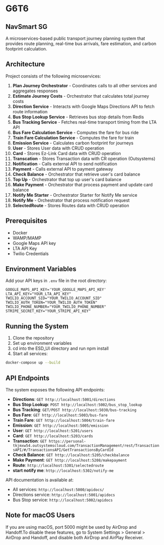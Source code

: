 # G6T6

## NavSmart SG

A microservices-based public transport journey planning system that provides route planning, real-time bus arrivals, fare estimation, and carbon footprint calculation.

## Architecture

Project consists of the following microservices:

1. **Plan Journey Orchestrator** - Coordinates calls to all other services and aggregates responses
2. **Estimate Journey Costs** - Orchestrator that calculates total journey costs
3. **Direction Service** - Interacts with Google Maps Directions API to fetch route information
4. **Bus Stop Lookup Service** - Retrieves bus stop details from Redis
5. **Bus Tracking Service** - Fetches real-time transport timing from the LTA API
6. **Bus Fare Calculation Service** - Computes the fare for bus ride
7. **Train Fare Calculation Service** - Computes the fare for train
8. **Emission Service** - Calculates carbon footprint for journeys
8. **User** - Stores User data with CRUD operation
9. **Card** - Stores Ez-Link Card data with CRUD operation
10. **Transcation** - Stores Transaction data with CR operation (Outsystems)
11. **Notification** - Calls external API to send notification
12. **Payment** - Calls external API to payment gateway
13. **Check Balance** - Orchestrator that retrieve user's card balance
14. **Top Up** - Orchestrator that top up user's card balance
15. **Make Payment** - Orchestrator that process payment and update card balance
16. **Notify Me Starter** - Orchestrator Starter for Notify Me service
17. **Notify Me** - Orchestrator that process notification request
18. **SelectedRoute** - Stores Routes data with CRUD operation




## Prerequisites

- Docker
- WAMP/MAMP
- Google Maps API key
- LTA API Key
- Twilio Credentials

## Environment Variables

Add your API keys in `.env` file in the root directory:

```
GOOGLE_MAPS_API_KEY='YOUR_GOOGLE_MAPS_API_KEY'
LTA_API_KEY="YOUR_LTA_API_KEY"
TWILIO_ACCOUNT_SID="YOUR_TWILIO_ACCOUNT_SID"
TWILIO_AUTH_TOKEN="YOUR_TWILIO_AUTH_TOKEN"
TWILIO_PHONE_NUMBER="YOUR_TWILIO_PHONE_NUMBER"
STRIPE_SECRET_KEY="YOUR_STRIPE_API_KEY"
```

## Running the System

1. Clone the repository
2. Set up environment variables
3. cd into the ESD_UI directory and run npm install 
4. Start all services:

```bash
docker-compose up --build
```


## API Endpoints

The system exposes the following API endpoints:

- **Directions**: `GET http://localhost:5001/directions`
- **Bus Stop Lookup**: `POST http://localhost:5002/bus_stop_lookup`
- **Bus Tracking**: `GET/POST http://localhost:5030/bus-tracking`
- **Bus Fare**: `GET http://localhost:5003/bus-fare`
- **Train Fare**: `GET http://localhost:5004/train-fare`
- **Emission**: `GET http://localhost:5005/emission`
- **User**: `GET http://localhost:5201/users`
- **Card**: `GET http://localhost:5203/cards`
- **Transaction**: `GET https://personal-tkjmxw54.outsystemscloud.com/TransactionManagement/rest/TransactionsAPI/#/TransactionsAPI/GetTransactionsByCardId`
- **Check Balance**: `GET http://localhost:5205/checkbalance`
- **Make Payment**: `GET http://localhost:5208/makepayment`
- **Route**: `http://localhost:5301/selectedroute`
- **start notify me**: `http://localhost:5302/notify-me`

API documentation is available at:
- All services: `http://localhost:5000/apidocs/`
- Directions service: `http://localhost:5001/apidocs`
- Bus Stop service: `http://localhost:5002/apidocs`

## Note for macOS Users
If you are using macOS, port 5000 might be used by AirDrop and Handoff.To disable these features, go to System Settings > General > AirDrop and Handoff, and disable both AirDrop and AirPlay Receiver.
